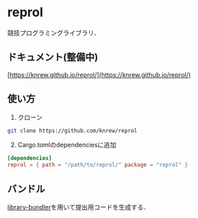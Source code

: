 # reprol
競技プログラミングライブラリ．

## ドキュメント(整備中)
[https://knrew.github.io/reprol/](https://knrew.github.io/reprol/)

## 使い方
1. クローン
```sh
git clone https://github.com/knrew/reprol
```

2. Cargo.tomlのdependenciesに追加
```toml
[dependencies]
reprol = { path = "/path/to/reprol/" package = "reprol" }
```

## バンドル
[library-bundler](https://github.com/knrew/library-bundler)を用いて提出用コードを生成する．
